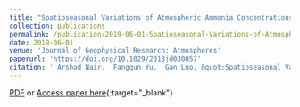 ```yaml
---
title: "Spatioseasonal Variations of Atmospheric Ammonia Concentrations Over the United States: Comprehensive Model-Observation Comparison"
collection: publications
permalink: /publication/2019-06-01-Spatioseasonal-Variations-of-Atmospheric-Ammonia-Concentrations-Over-the-United-States-Comprehensive-Model-Observation-Comparison
date: 2019-06-01
venue: 'Journal of Geophysical Research: Atmospheres'
paperurl: 'https://doi.org/10.1029/2018jd030057'
citation: ' Arshad Nair,  Fangqun Yu,  Gan Luo, &quot;Spatioseasonal Variations of Atmospheric Ammonia Concentrations Over the United States: Comprehensive Model-Observation Comparison.&quot; Journal of Geophysical Research: Atmospheres, 2019.'
---
```

[PDF](/files/Nair2019-ammoniaseasonal.pdf) or [Access paper here](https://doi.org/10.1029/2018jd030057){:target="_blank"}
